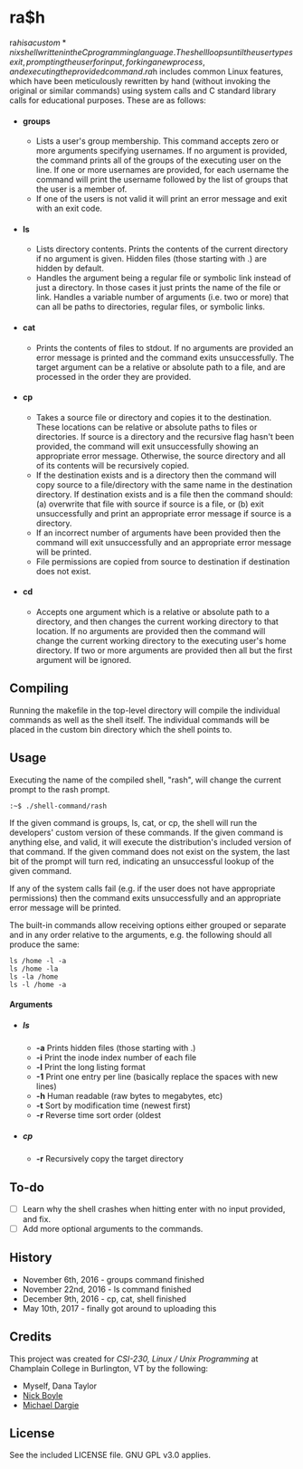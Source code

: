 # ra$h

ra$h is a custom *nix shell written in the C programming language. The shell loops until the user types exit, prompting the user for input, forking a new process, and executing the provided command. ra$h includes common Linux features, which have been meticulously rewritten by hand (without invoking the original or similar commands) using system calls and C standard library calls for educational purposes. These are as follows:

- #### groups
    - Lists a user's group membership. This command accepts zero or more arguments specifying usernames. If no argument is provided, the command prints all of the groups of the executing user on the line. If one or more usernames are provided, for each username the command will print the username followed by the list of groups that the user is a member of. 
    - If one of the users is not valid it will print an error message and exit with an exit code.
- #### ls
    - Lists directory contents. Prints the contents of the current directory if no argument is given. Hidden files (those starting with .) are hidden by default. 
    - Handles the argument being a regular file or symbolic link instead of just a directory. In those cases it just prints the name of the file or link. Handles a variable number of arguments (i.e. two or more) that can all be paths to directories, regular files, or symbolic links.
- #### cat
    - Prints the contents of files to stdout. If no arguments are provided an error message is printed and the command exits unsuccessfully. The target argument can be a relative or absolute path to a file, and are processed in the order they are provided.
- #### cp
    - Takes a source file or directory and copies it to the destination. These locations can be relative or absolute paths to files or directories. If source is a directory and the recursive flag hasn't been provided, the command will exit unsuccessfully showing an appropriate error message. Otherwise, the source directory and all of its contents will be recursively copied. 
    - If the destination exists and is a directory then the command will copy source to a file/directory with the same name in the destination directory. If destination exists and is a file then the command should: (a) overwrite that file with source if source is a file, or (b) exit unsuccessfully and print an appropriate error message if source is a directory.
    - If an incorrect number of arguments have been provided then the command will exit unsuccessfully and an appropriate error message will be printed.
    - File permissions are copied from source to destination if destination does not exist.
- #### cd
    - Accepts one argument which is a relative or absolute path to a directory, and then changes the current working directory to that location. If no arguments are provided then the command will change the current working directory to the executing user's home directory. If two or more arguments are provided then all but the first argument will be ignored.
	
## Compiling
Running the makefile in the top-level directory will compile the individual commands as well as the shell itself. The individual commands will be placed in the custom bin directory which the shell points to.
	
## Usage

Executing the name of the compiled shell, "rash", will change the current prompt to the rash prompt. 
```
:~$ ./shell-command/rash
```
If the given command is groups, ls, cat, or cp, the shell will run the developers' custom version of these commands. If the given command is anything else, and valid, it will execute the distribution's included version of that command. If the given command does not exist on the system, the last bit of the prompt will turn red, indicating an unsuccessful lookup of the given command.

If any of the system calls fail (e.g. if the user does not have appropriate permissions) then the command exits unsuccessfully and an appropriate error message will be printed. 

The built-in commands allow receiving options either grouped or separate and in any order relative to the arguments, e.g. the following should all produce the same:
```
ls /home -l -a
ls /home -la
ls -la /home
ls -l /home -a
```

#### Arguments
 - ##### ls
    - **-a** Prints hidden files (those starting with .)
    - **-i** Print the inode index number of each file
    - **-l** Print the long listing format
    - **-1** Print one entry per line (basically replace the spaces with new lines)
    - **-h** Human readable (raw bytes to megabytes, etc)
    - **-t** Sort by modification time (newest first)
    - **-r** Reverse time sort order (oldest
 - ##### cp
    - **-r** Recursively copy the target directory

## To-do
-[ ] Learn why the shell crashes when hitting enter with no input provided, and fix.
-[ ] Add more optional arguments to the commands.

## History

- November 6th, 2016 - groups command finished
- November 22nd, 2016 - ls command finished
- December 9th, 2016 - cp, cat, shell finished
- May 10th, 2017 - finally got around to uploading this

## Credits

This project was created for *CSI-230, Linux / Unix Programming* at Champlain College in Burlington, VT by the following:

- Myself, Dana Taylor
- [Nick Boyle](https://github.com/nickeb96)
- [Michael Dargie](https://github.com/MikeDargie) 

## License
See the included LICENSE file. GNU GPL v3.0 applies.